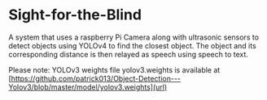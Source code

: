 # Sight-for-the-Blind
A system that uses a raspberry Pi Camera along with ultrasonic sensors to detect objects using YOLOv4 to find the closest object. The object and its corresponding distance is then relayed as speech using speech to text.

Please note: YOLOv3 weights file yolov3.weights is available at [https://github.com/patrick013/Object-Detection---Yolov3/blob/master/model/yolov3.weights](url)
